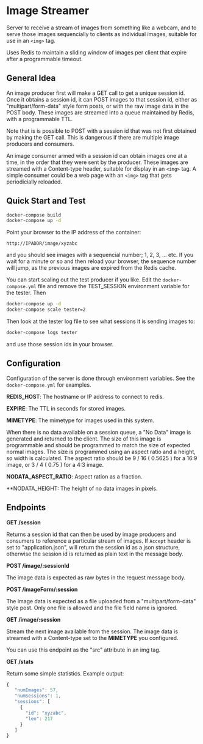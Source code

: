 # Image Streamer

Server to receive a stream of images from something like a webcam, and to serve those images
sequencially to clients as individual images, suitable for use in an `<img>` tag.

Uses Redis to maintain a sliding window of images per client that expire after a programmable
timeout.

## General Idea

An image producer first will make a GET call to get a unique session id.  Once it obtains a session id, it can
POST images to that session id, either as "multipart/form-data" style form posts, or with the raw image data in
the POST body.  These images are streamed into a queue maintained by Redis, with a programmable TTL.

Note that is is possible to POST with a session id that was not first obtained by making the GET call.  This
is dangerous if there are multiple image producers and consumers.

An image consumer armed with a session id can obtain images one at a time, in the order that they were sent by
the producer.  These images are streamed with a Content-type header, suitable for display in an `<img>` tag.
A simple consumer could be a web page with an `<img>` tag that gets periodicially reloaded.

## Quick Start and Test

```bash
docker-compose build
docker-compose up -d
```

Point your browser to the IP address of the container:

    http://IPADDR/image/xyzabc

and you should see images with a sequencial number; 1, 2, 3, ... etc.  If you wait for a minute or so and then reload
your browser, the sequence number will jump, as the previous images are expired from the Redis cache.

You can start scaling out the test producer if you like.  Edit the `docker-compose.yml` file and remove the TEST_SESSION
environment variable for the tester.  Then

```bash
docker-compose up -d
docker-compose scale tester=2
```

Then look at the tester log file to see what sessions it is sending images to:

```bash
docker-compose logs tester
```

and use those session ids in your browser.

## Configuration

Configuration of the server is done through environment variables.  See the `docker-compose.yml` for examples.

**REDIS_HOST**: The hostname or IP address to connect to redis.

**EXPIRE**: The TTL in seconds for stored images.

**MIMETYPE**: The mimetype for images used in this system.

When there is no data available on a session queue, a "No Data" image is generated and returned to the client.
The size of this image is programmable and should be programmed to match the size of expected normal images.
The size is programmed using an aspect ratio and a height, so width is calculated.  The aspect ratio should be
9 / 16 ( 0.5625 ) for a 16:9 image, or 3 / 4 ( 0.75 ) for a 4:3 image.

**NODATA_ASPECT_RATIO**: Aspect ration as a fraction.

**NODATA_HEIGHT: The height of no data images in pixels.

## Endpoints

**GET /session**

Returns a session id that can then be used by image producers and consumers to reference a particular stream of
images.  If `Accept` header is set to "application.json", will return the session id as a json structure, otherwise
the session id is returned as plain text in the message body.

**POST /image/:sessionId**

The image data is expected as raw bytes in the request message body.

**POST /imageForm/:session**

The image data is expected as a file uploaded from a "multipart/form-data" style post.  Only one file is allowed
and the file field name is ignored.

**GET /image/:session**

Stream the next image available from the session.  The image data is streamed with a Content-type set to the **MIMETYPE**
you configured.

You can use this endpoint as the "src" attribute in an img tag.

**GET /stats**

Return some simple statistics.  Example output:

```javascript
{
   "numImages": 57,
   "numSessions": 1,
   "sessions": [
     {
       "id": "xyzabc",
       "len": 217
     }
   ]
}
```
